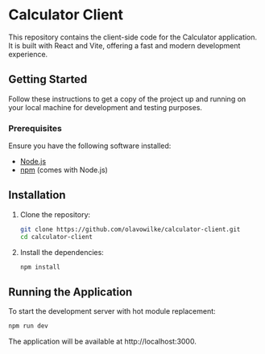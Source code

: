 # Calculator Client

This repository contains the client-side code for the Calculator application. It is built with React and Vite, offering a fast and modern development experience.

## Getting Started

Follow these instructions to get a copy of the project up and running on your local machine for development and testing purposes.

### Prerequisites

Ensure you have the following software installed:

- [Node.js](https://nodejs.org/en/download/)
- [npm](https://www.npmjs.com/get-npm) (comes with Node.js)

## Installation

1. Clone the repository:

    ```bash
    git clone https://github.com/olavowilke/calculator-client.git
    cd calculator-client
    ```

2. Install the dependencies:

    ```bash
    npm install
    ```

## Running the Application

To start the development server with hot module replacement:

```bash
npm run dev
```

The application will be available at http://localhost:3000.
